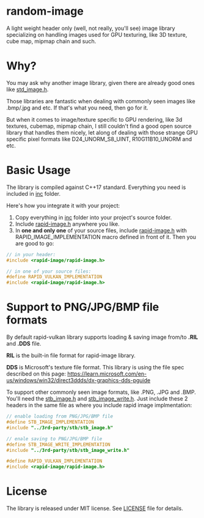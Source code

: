 # random-image
A light weight header only (well, not really, you'll see) image library specializing on handling images used for GPU texturing, like 3D texture, cube map, mipmap chain and such.

# Why?
You may ask why another image library, given there are already good ones like [std_image.h](https://github.com/nothings/stb/blob/master/stb_image.h).

Those libraries are fantastic when dealing with commonly seen images like .bmp/.jpg and etc. If that's what you need, then go for it.

But when it comes to image/texture specific to GPU rendering, like 3d textures, cubemap, mipmap chain, I still couldn't find a good open source library that handles them nicely, let along of dealing with those strange GPU specific pixel formats like D24_UNORM_S8_UINT, R10G11B10_UNORM and etc.

# Basic Usage
The library is compiled against C++17 standard. Everything you need is included in [inc](inc) folder.

Here's how you integrate it with your project:

1. Copy everything in [inc](inc) folder into your project's source folder.
2. Include [rapid-image.h](inc/rapid-image/rapid-image.h) anywhere you like.
3. In **one and only one** of your source files, include [rapid-image.h](inc/rapid-image/rapid-image.h) with RAPID_IMAGE_IMPLEMENTATION macro defined in front of it. Then you are good to go:

```c
// in your header:
#include <rapid-image/rapid-image.h>

// in one of your source files:
#define RAPID_VULKAN_IMPLEMENTATION
#include <rapid-image/rapid-image.h>
```

# Support to PNG/JPG/BMP file formats
By default rapid-vulkan library supports loading & saving image from/to **.RIL** and **.DDS** file.

**RIL** is the built-in file format for rapid-image library.

**DDS** is Microsoft's texture file format. This library is using the file spec described on this page: https://learn.microsoft.com/en-us/windows/win32/direct3ddds/dx-graphics-dds-pguide

To support other commonly seen image formats, like .PNG, .JPG and .BMP. You'll need the [stb_image.h](https://github.com/nothings/stb/blob/master/stb_image.h) and [stb_image_write.h](https://github.com/nothings/stb/blob/master/stb_image_write.h). Just include these 2 headers in the same file as where you include rapid image implmentation:

```c
// enable loading from PNG/JPG/BMP file
#define STB_IMAGE_IMPLEMENTATION
#include "../3rd-party/stb/stb_image.h"

// enale saving to PNG/JPG/BMP file
#define STB_IMAGE_WRITE_IMPLEMENTATION
#include "../3rd-party/stb/stb_image_write.h"

#define RAPID_VULKAN_IMPLEMENTATION
#include <rapid-image/rapid-image.h>
```

# License
The library is released under MIT license. See [LICENSE](LICENSE) file for details.
